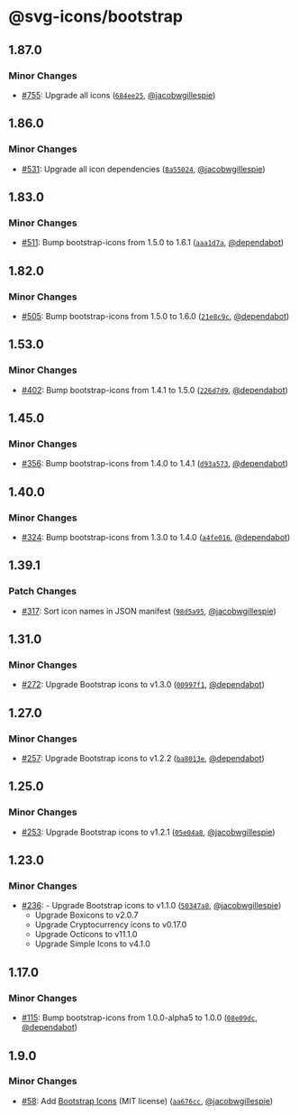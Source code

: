 # @svg-icons/bootstrap

## 1.87.0

### Minor Changes

- [#755](https://github.com/svg-icons/svg-icons/pull/755): Upgrade all icons ([`684ee25`](https://github.com/svg-icons/svg-icons/commit/684ee2517cb82c5164eb2297ac6e844737c16c44), [@jacobwgillespie](https://github.com/jacobwgillespie))

## 1.86.0

### Minor Changes

- [#531](https://github.com/svg-icons/svg-icons/pull/531): Upgrade all icon dependencies ([`8a55024`](https://github.com/svg-icons/svg-icons/commit/8a550249c75e25eea01eb1cc5bac7b786bf798f9), [@jacobwgillespie](https://github.com/jacobwgillespie))

## 1.83.0

### Minor Changes

- [#511](https://github.com/svg-icons/svg-icons/pull/511): Bump bootstrap-icons from 1.5.0 to 1.6.1 ([`aaa1d7a`](https://github.com/svg-icons/svg-icons/commit/aaa1d7a6e96fd09ec9ad6866871cb1fa173b961f), [@dependabot](https://github.com/apps/dependabot))

## 1.82.0

### Minor Changes

- [#505](https://github.com/svg-icons/svg-icons/pull/505): Bump bootstrap-icons from 1.5.0 to 1.6.0 ([`21e8c9c`](https://github.com/svg-icons/svg-icons/commit/21e8c9c13da6c7b1cfafad361a8d9882877564e9), [@dependabot](https://github.com/apps/dependabot))

## 1.53.0

### Minor Changes

- [#402](https://github.com/svg-icons/svg-icons/pull/402): Bump bootstrap-icons from 1.4.1 to 1.5.0 ([`226d7d9`](https://github.com/svg-icons/svg-icons/commit/226d7d93ea643375cd3b82f384e4d104997ad14b), [@dependabot](https://github.com/apps/dependabot))

## 1.45.0

### Minor Changes

- [#356](https://github.com/svg-icons/svg-icons/pull/356): Bump bootstrap-icons from 1.4.0 to 1.4.1 ([`d93a573`](https://github.com/svg-icons/svg-icons/commit/d93a5739b9aa2be0246d8ef35d801b87532a46a0), [@dependabot](https://github.com/apps/dependabot))

## 1.40.0

### Minor Changes

- [#324](https://github.com/svg-icons/svg-icons/pull/324): Bump bootstrap-icons from 1.3.0 to 1.4.0 ([`a4fe016`](https://github.com/svg-icons/svg-icons/commit/a4fe016e53c878cbc91618456d2d93dd11e6e54b), [@dependabot](https://github.com/apps/dependabot))

## 1.39.1

### Patch Changes

- [#317](https://github.com/svg-icons/svg-icons/pull/317): Sort icon names in JSON manifest ([`98d5a95`](https://github.com/svg-icons/svg-icons/commit/98d5a952a2249024e378e0c7707428406d14bcd8), [@jacobwgillespie](https://github.com/jacobwgillespie))

## 1.31.0

### Minor Changes

- [#272](https://github.com/svg-icons/svg-icons/pull/272): Upgrade Bootstrap icons to v1.3.0 ([`00997f1`](https://github.com/svg-icons/svg-icons/commit/00997f1af5572c68e81e8ef0b2aa633d63aa7789), [@dependabot](https://github.com/apps/dependabot))

## 1.27.0

### Minor Changes

- [#257](https://github.com/svg-icons/svg-icons/pull/257): Upgrade Bootstrap icons to v1.2.2 ([`ba8013e`](https://github.com/svg-icons/svg-icons/commit/ba8013e8735882255fde7bfe8a2e8bd7581afd08), [@dependabot](https://github.com/apps/dependabot))

## 1.25.0

### Minor Changes

- [#253](https://github.com/svg-icons/svg-icons/pull/253): Upgrade Bootstrap icons to v1.2.1 ([`05e04a8`](https://github.com/svg-icons/svg-icons/commit/05e04a893839d6e8f9d05574fde56a373631ef83), [@jacobwgillespie](https://github.com/jacobwgillespie))

## 1.23.0

### Minor Changes

- [#236](https://github.com/svg-icons/svg-icons/pull/236): - Upgrade Bootstrap icons to v1.1.0 ([`50347a8`](https://github.com/svg-icons/svg-icons/commit/50347a840679e1c94b80cbc86d0097a4470dba0e), [@jacobwgillespie](https://github.com/jacobwgillespie))
  - Upgrade Boxicons to v2.0.7
  - Upgrade Cryptocurrency icons to v0.17.0
  - Upgrade Octicons to v11.1.0
  - Upgrade Simple Icons to v4.1.0

## 1.17.0

### Minor Changes

- [#115](https://github.com/svg-icons/svg-icons/pull/115): Bump bootstrap-icons from 1.0.0-alpha5 to 1.0.0 ([`08e09dc`](https://github.com/svg-icons/svg-icons/commit/08e09dcc7982783d40a7c884448d79d7f22d6480), [@dependabot](https://github.com/apps/dependabot))

## 1.9.0

### Minor Changes

- [#58](https://github.com/svg-icons/svg-icons/pull/58): Add [Bootstrap Icons](https://github.com/twbs/icons) (MIT license) ([`aa676cc`](https://github.com/svg-icons/svg-icons/commit/aa676cc29eed5aa1887d9d442923a4ee8d3113b4), [@jacobwgillespie](https://github.com/jacobwgillespie))
